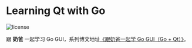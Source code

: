 # Learning Qt with Go

![license](https://img.shields.io/github/license/mashape/apistatus.svg)

跟 **奶爸** 一起学习 Go GUI，系列博文地址[《跟奶爸一起学 Go GUI（Go + Qt）》](https://www.lifelonglearning.cc/p179_go-qt.html)。

